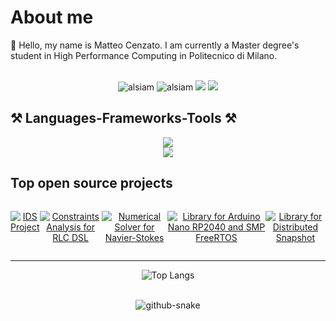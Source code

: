 <!-- About Section -->
# About me
👋 Hello, my name is Matteo Cenzato. I am currently a Master degree's student in High Performance Computing in Politecnico di Milano. <br> <br>
 
<p align="center">
 <!--<a href="https://alsiam.com" target="blank">
  <img src="https://img.shields.io/badge/Website-DC143C?style=for-the-badge&logo=medium&logoColor=white" alt="alsiam" />
 </a>
 <a href="https://twitter.com/alsiam_dev" target="_blank">
  <img src="https://img.shields.io/badge/Twitter-1DA1F2?style=for-the-badge&logo=twitter&logoColor=white" />
 </a>-->
 <a href="https://t.me/cenza21" target="_blank"style="text-decoration: none !important">
  <img src="https://img.shields.io/badge/Telegram-0084C8?style=flate&logo=Telegram&logoColor=white" alt="alsiam" />
 </a> 
 <a href="https://www.instagram.com/cenza2001/" target="_blank"style="text-decoration: none !important">
  <img src="https://img.shields.io/badge/Instagram-CF2972?style=flate&logo=instagram&logoColor=white" alt="alsiam" />
 </a> 
  <a href="mailto:matteo.cenzato.2001@gmail.com"style="text-decoration: none !important">
    <img src="https://img.shields.io/badge/Gmail-E34033?style=flat&logo=gmail&logoColor=white" />
  </a>
  </a> 
  <a href="https://www.linkedin.com/in/matteo-cenzato-216150208/"style="text-decoration: none !important">
    <img src="https://img.shields.io/badge/linkedin-0073AF?style=flat&logo=linkedin&logoColor=white" />
  </a>
</p>

## ⚒️ Languages-Frameworks-Tools ⚒️

<div align="center">
    <img src="https://skillicons.dev/icons?i=html,vscode,github,idea,unity,maven,aws" /> <br>
    <img src="https://skillicons.dev/icons?i=python,c,cpp,java,mysql,go,redis" /><br>
</div>

## Top open source projects
<div align="center" style="display:flex; justify-content: space-around;">

[![IDS Project](https://github-readme-stats.vercel.app/api/pin/?username=carmigab&repo=IS23-AM08&border_color=292D3E&bg_color=292D3E&title_color=C9D1D9&text_color=8B949E&icon_color=7F3FBF)](https://github.com/carmigab/IS23-AM08)

[![Constraints Analysis for RLC DSL](https://github-readme-stats.vercel.app/api/pin/?username=mattecenz&repo=rlc&border_color=292D3E&bg_color=292D3E&title_color=C9D1D9&text_color=8B949E&icon_color=7F3FBF)](https://github.com/mattecenz/rlc/tree/constraint_analysis)

[![Numerical Solver for Navier-Stokes](https://github-readme-stats.vercel.app/api/pin/?username=mattecenz&repo=AeroHPC_A&border_color=292D3E&bg_color=292D3E&title_color=C9D1D9&text_color=8B949E&icon_color=7F3FBF)](https://github.com/mattecenz/AeroHPC_A)

[![Library for Arduino Nano RP2040 and SMP FreeRTOS](https://github-readme-stats.vercel.app/api/pin/?username=mattecenz&repo=ES_PROJECT_FreeRTOS_SMP_RP2040&border_color=292D3E&bg_color=292D3E&title_color=C9D1D9&text_color=8B949E&icon_color=7F3FBF)](https://github.com/mattecenz/ES_PROJECT_FreeRTOS_SMP_RP2040)

[![Library for Distributed Snapshot](https://github-readme-stats.vercel.app/api/pin/?username=mattecenz&repo=distributed-snapshot&border_color=292D3E&bg_color=292D3E&title_color=C9D1D9&text_color=8B949E&icon_color=7F3FBF)](https://github.com/mattecenz/distributed-snapshot)
</div>



<hr/>
<div align="center">

![Top Langs](https://github-readme-stats.vercel.app/api/top-langs/?username=mattecenz&theme=tokyonight&layout=donut&border_color=292D3E&bg_color=292D3E&title_color=C9D1D9&text_color=8B949E&icon_color=7F3FBF)

</div>



<br>



<div align="center">
<picture>
  <source media="(prefers-color-scheme: dark)" srcset="https://raw.githubusercontent.com/mattecenz/mattecenz/output/github-contribution-grid-snake-dark.svg" />
  <source media="(prefers-color-scheme: light)" srcset="https://raw.githubusercontent.com/mattecenz/mattecenz/output/github-contribution-grid-snake.svg" />
  <img alt="github-snake" src="github-snake.svg" />
</picture>
</div>
